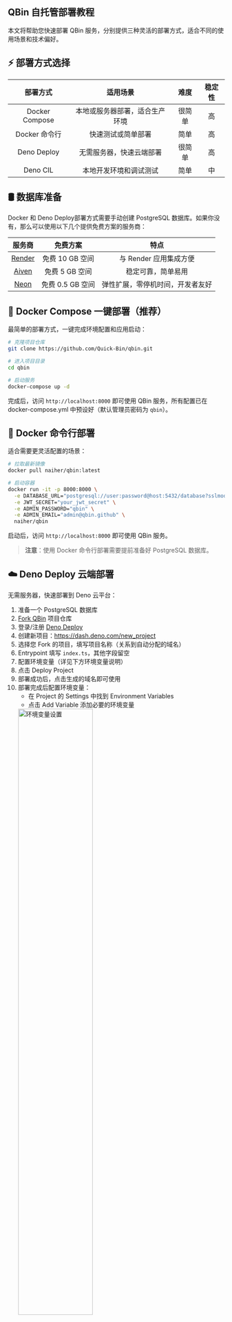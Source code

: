 ## QBin 自托管部署教程

本文将帮助您快速部署 QBin 服务，分别提供三种灵活的部署方式，适合不同的使用场景和技术偏好。

## ⚡ 部署方式选择

|      部署方式      |      适用场景       | 难度  | 稳定性 |
|:--------------:|:---------------:|:---:|:---:|
| Docker Compose | 本地或服务器部署，适合生产环境 | 很简单 |  高  |
|   Docker 命令行   |    快速测试或简单部署    | 简单  |  高  |
|  Deno Deploy   |  无需服务器，快速云端部署   | 很简单  |  高  |
|    Deno CIL    |  本地开发环境和调试测试     | 简单  |  中  |

## 🛢 数据库准备

Docker 和 Deno Deploy部署方式需要手动创建 PostgreSQL 数据库。如果你没有，那么可以使用以下几个提供免费方案的服务商：

| 服务商 | 免费方案 | 特点 |
|:-----:|:-------:|:----:|
| [Render](https://render.com/docs/deploy-mysql) | 免费 10 GB 空间 | 与 Render 应用集成方便 |
| [Aiven](https://aiven.io/) | 免费 5 GB 空间 | 稳定可靠，简单易用 |
| [Neon](https://neon.tech/) | 免费 0.5 GB 空间 | 弹性扩展，零停机时间，开发者友好 |

## 🐳 Docker Compose 一键部署（推荐）

最简单的部署方式，一键完成环境配置和应用启动：

```bash
# 克隆项目仓库
git clone https://github.com/Quick-Bin/qbin.git

# 进入项目目录
cd qbin

# 启动服务
docker-compose up -d
```

完成后，访问 `http://localhost:8000` 即可使用 QBin 服务，所有配置已在 docker-compose.yml 中预设好（默认管理员密码为 `qbin`）。

## 🐋 Docker 命令行部署

适合需要更灵活配置的场景：

```bash
# 拉取最新镜像
docker pull naiher/qbin:latest

# 启动容器
docker run -it -p 8000:8000 \
  -e DATABASE_URL="postgresql://user:password@host:5432/database?sslmode=require" \
  -e JWT_SECRET="your_jwt_secret" \
  -e ADMIN_PASSWORD="qbin" \
  -e ADMIN_EMAIL="admin@qbin.github" \
  naiher/qbin
```

启动后，访问 `http://localhost:8000` 即可使用 QBin 服务。

> **注意**：使用 Docker 命令行部署需要提前准备好 PostgreSQL 数据库。

## ☁️ Deno Deploy 云端部署

无需服务器，快速部署到 Deno 云平台：

1. 准备一个 PostgreSQL 数据库
2. [Fork QBin](https://github.com/Quick-Bin/Qbin/fork) 项目仓库
3. 登录/注册 [Deno Deploy](https://dash.deno.com)
4. 创建新项目：https://dash.deno.com/new_project
5. 选择您 Fork 的项目，填写项目名称（关系到自动分配的域名）
6. Entrypoint 填写 `index.ts`，其他字段留空
7. 配置环境变量（详见下方环境变量说明）
8. 点击 Deploy Project
9. 部署成功后，点击生成的域名即可使用
10. 部署完成后配置环境变量：
     - 在 Project 的 Settings 中找到 Environment Variables
     - 点击 Add Variable 添加必要的环境变量
     <img src="https://s3.tebi.io/lite/Environment.jpg" width="60%" alt="环境变量设置" title="环境变量设置" />
11. 自定义域名（可选）：
     - 在 Project 的 Settings 中设置自定义二级域名或绑定自己的域名
     <img src="https://s3.tebi.io/lite/custom_url.jpg" width="60%" alt="自定义域名" title="自定义域名" />

## 🖥️ Deno CLI 本地部署

适合开发环境和本地测试，快速启动和调试：

**Windows PowerShell 安装 Deno:**
```bash
irm https://deno.land/install.ps1 | iex
```

**Mac/Linux 安装 Deno:**
```bash
curl -fsSL https://deno.land/install.sh | sh
```

**克隆项目:**
```bash
# 克隆项目仓库
git clone https://github.com/Quick-Bin/qbin.git

# 进入项目目录
cd qbin
```

**启动项目:**
```bash
deno run --allow-net --allow-env --allow-read --unstable-kv --unstable-broadcast-channel index.ts
```

### 环境变量配置

在项目根目录 `.env` 文件中设置必要的环境变量（参考环境变量配置说明）：

```
ADMIN_PASSWORD=qbin
ADMIN_EMAIL=admin@qbin.github
DATABASE_URL=postgresql://user:password@host:5432/database?sslmode=require
JWT_SECRET=your_jwt_secret
```

完成部署后，访问 `http://localhost:8000` 即可使用 QBin 服务。

## ⚙️ 环境变量配置说明

### 基础配置

| 环境变量 | 类型 | 描述 |                               示例                                |
|:-------:|:----:|:----:|:---------------------------------------------------------------:|
| `ADMIN_PASSWORD` | 必选 | 管理员访问密码 |                             `qbin`                              |
| `ADMIN_EMAIL` | 必选 | 管理员邮箱地址 |                       `admin@qbin.github`                       |
| `DATABASE_URL` | 必选 | PostgreSQL 数据库连接 URL | `postgresql://user:password@host:5432/database?sslmode=require` |
| `JWT_SECRET` | 必选 | JWT 签名密钥（建议使用随机字符串） |                `XTV0STZzYFxxxxxxxxxx5ecm50W04v`                 |
| `PORT` | 可选 | 服务访问端口，默认 8000 |                             `8000`                              |
| `TOKEN_EXPIRE` | 可选 | 令牌有效期(秒)，默认一年 |                           `31536000`                            |
| `MAX_UPLOAD_FILE_SIZE` | 可选 | 最大上传文件大小(字节)，默认 50MB |                           `52428800`                            |

### 社交登录配置（可选）

#### GitHub OAuth 配置

| 环境变量 | 类型 | 描述 | 示例 |
|:-------:|:----:|:----:|:----:|
| `GITHUB_CLIENT_ID` | 可选 | GitHub OAuth 应用客户端 ID | `Ovxxxxxxxxxfle8Oyi` |
| `GITHUB_CLIENT_SECRET` | 可选 | GitHub OAuth 应用客户端密钥 | `56ab9xxxxxxxxxxxxxx4012184b426` |
| `GITHUB_CALLBACK_URL` | 可选 | GitHub OAuth 回调地址 | `http://localhost:8000/api/login/oauth2/callback/github` |

#### Google OAuth 配置

| 环境变量 | 类型 | 描述 | 示例 |
|:-------:|:----:|:----:|:----:|
| `GOOGLE_CLIENT_ID` | 可选 | Google OAuth 应用客户端 ID | `84932xxxxx-gbxxxxxxxxxxxxjg8s3v.apps.googleusercontent.com` |
| `GOOGLE_CLIENT_SECRET` | 可选 | Google OAuth 应用客户端密钥 | `GOCSPX-xxxxxxxxxxxxxxxxxxxx` |
| `GOOGLE_CALLBACK_URL` | 可选 | Google OAuth 回调地址 | `http://localhost:8000/api/login/oauth2/callback/google` |

#### Microsoft OAuth 配置

| 环境变量 | 类型 | 描述 | 示例 |
|:-------:|:----:|:----:|:----:|
| `MICROSOFT_CLIENT_ID` | 可选 | Microsoft OAuth 应用客户端 ID | `a1b2c3d4-e5f6-g7h8-i9j0-k1l2m3n4o5p6` |
| `MICROSOFT_CLIENT_SECRET` | 可选 | Microsoft OAuth 应用客户端密钥 | `abC8Q~xxxxxxxxxxxxxxxxxxxxxxxxxxxx` |
| `MICROSOFT_CALLBACK_URL` | 可选 | Microsoft OAuth 回调地址 | `http://localhost:8000/api/login/oauth2/callback/microsoft` |

#### Custom OAuth 配置

| 环境变量 | 类型 | 描述 | 示例 |
|:-------:|:----:|:----:|:----:|
| `OAUTH_CLIENT_ID` | 可选 | OAuth 应用的客户端标识符 | `V4HmbQixxxxxxxxxxxxCJ2CVypqL` |
| `OAUTH_CLIENT_SECRET` | 可选 | OAuth 应用的客户端密钥 | `hZtE3cxxxxxxxxxxxxxkZ0al01Hi` |
| `OAUTH_AUTH_URL` | 可选 | 授权端点 URL | `https://provider.example.com/oauth2/authorize` |
| `OAUTH_TOKEN_URL` | 可选 | 令牌端点 URL | `https://provider.example.com/oauth2/token` |
| `OAUTH_CALLBACK_URL` | 可选 | 认证成功后的回调地址 | `http://localhost:8000/api/login/oauth2/callback/custom` |
| `OAUTH_SCOPES` | 可选 | 请求的权限范围，以空格分隔 | `user:profile` |
| `OAUTH_USER_INFO_URL` | 可选 | 获取用户信息的 API 端点 | `https://provider.example.com/api/user` |

## 🔧 常见问题与故障排除

1. **数据库连接失败**
   - 检查 DATABASE_URL 格式是否正确
   - 确认数据库服务是否已启动
   - 验证用户名密码是否正确
   - 检查防火墙是否允许连接

2. **部署成功但无法访问**
   - 检查端口是否被其他程序占用
   - 确认防火墙是否允许该端口访问
   - 检查 Deno Deploy 日志查看错误信息

3. **社交登录无法使用**
   - 确认 OAuth 配置信息是否正确
   - 检查回调 URL 是否与应用配置一致
   - 确认已在对应平台启用了正确的 OAuth 权限

## 📚 更多信息

有关本项目的更多详细说明、API 文档和高级配置，请参考 [完整文档](https://github.com/Quick-Bin/Qbin/blob/main/README.md)。

如有任何问题，欢迎 [提交 Issue](https://github.com/Quick-Bin/Qbin/issues) 。